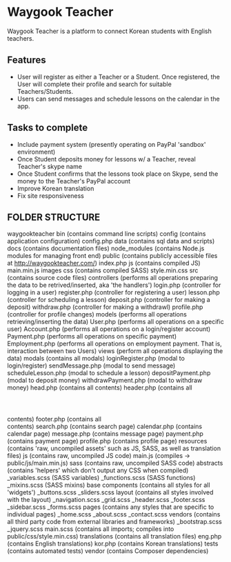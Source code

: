 Waygook Teacher
=======

Waygook Teacher is a platform to connect Korean students with English teachers.

## Features

* User will register as either a Teacher or a Student. Once registered, the User will
complete their profile and search for suitable Teachers/Students.
* Users can send messages and schedule lessons on the calendar in the app.

## Tasks to complete

* Include payment system (presently operating on PayPal 'sandbox' environment)
* Once Student deposits money for lessons w/ a Teacher, reveal Teacher's skype name
* Once Student confirms that the lessons took place on Skype, send the money to the Teacher's PayPal account
* Improve Korean translation
* Fix site responsiveness

## FOLDER STRUCTURE

waygookteacher
    bin                 (contains command line scripts)
    config              (contains application configuration)
        config.php
    data                (contains sql data and scripts)
    docs                (contains documentation files)
    node_modules        (contains Node.js modules for managing front end)
    public              (contains publicly accessible files at http://waygookteacher.com/)
        index.php
        js              (contains compiled JS)
            main.min.js
        images
        css             (contains compiled SASS)
            style.min.css
    src                 (contains source code files)
        controllers         (performs all operations preparing the data to be retrived/inserted, aka 'the handlers')
            login.php           (controller for logging in a user)
            register.php        (controller for registering a user)
            lesson.php          (controller for scheduling a lesson)
            deposit.php         (controller for making a deposit)
            withdraw.php        (controller for making a withdrawl)
            profile.php         (controller for profile changes)
        models              (performs all operations retrieving/inserting the data)
            User.php            (performs all operations on a specific user)
            Account.php         (performs all operations on a login/register account)
            Payment.php         (performs all operations on specific payment)
            Employment.php      (performs all operations on employment payment. That is, interaction between two Users)
        views               (perform all operations displaying the data)
            modals              (contains all modals)
                loginRegister.php       (modal to login/register) 
                sendMessage.php         (modal to send message)
                scheduleLesson.php      (modal to schedule a lesson)
                depositPayment.php      (modal to deposit money)
                withdrawPayment.php     (modal to withdraw money)
            head.php            (contains all <head></head> contents)
            header.php          (contains all <header></header> contents)
            footer.php          (contains all <footer></footer> contents)
            search.php          (contains search page)
            calendar.php        (contains calendar page)
            message.php         (contains message page)
            payment.php         (contains payment page)
            profile.php         (contains profile page)
    resources           (contains 'raw, uncompiled assets' such as JS, SASS, as well as translation files)
        js                  (contains raw, uncompiled JS code)
            main.js             (compiles -> public/js/main.min.js)
        sass                (contains raw, uncompiled SASS code)
            abstracts           (contains 'helpers' which don't output any CSS when compiled)
                _variables.scss     (SASS variables)
                _functions.scss     (SASS functions)
                _mixins.scss        (SASS mixins)
            base
            components              (contains all styles for all 'widgets')
                _buttons.scss
                _sliders.scss
            layout                  (contains all styles involved with the layout)
                _navigation.scss
                _grid.scss
                _header.scss
                _footer.scss
                _sidebar.scss
                _forms.scss
            pages                   (contains any styles that are specific to individual pages)
                _home.scss
                _about.scss
                _contact.scss
            vendors                 (contains all third party code from external libraries and frameworks)
                _bootstrap.scss
                _jquery.scss
            main.scss               (contains all imports; compiles into public/css/style.min.css)
        translations        (contains all translation files)
            eng.php             (contains English translations)
            kor.php             (contains Korean translations)
    tests               (contains automated tests)
    vendor              (contains Composer dependencies)

